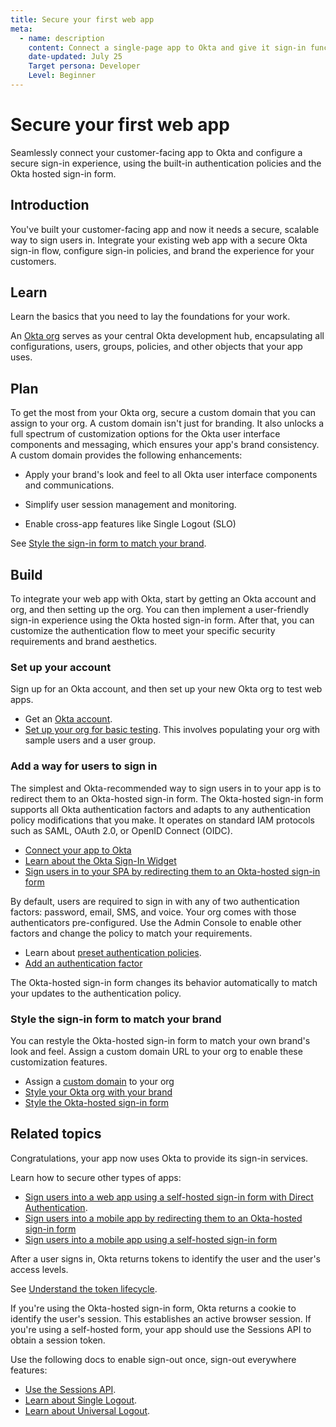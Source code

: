 ```yaml
---
title: Secure your first web app
meta:
  - name: description
    content: Connect a single-page app to Okta and give it sign-in functionality.
    date-updated: July 25
    Target persona: Developer
    Level: Beginner
---
```


# Secure your first web app

Seamlessly connect your customer-facing app to Okta and configure a secure sign-in experience, using the built-in authentication policies and the Okta hosted sign-in form.

## Introduction

You've built your customer-facing app and now it needs a secure, scalable way to sign users in. Integrate your existing web app with a secure Okta sign-in flow, configure sign-in policies, and brand the experience for your customers.

## Learn

Learn the basics that you need to lay the foundations for your work.

An [Okta org](/docs/concepts/okta-organizations/) serves as your central Okta development hub, encapsulating all configurations, users, groups, policies, and other objects that your app uses.

## Plan

To get the most from your Okta org, secure a custom domain that you can assign to your org. A custom domain isn't just for branding. It also unlocks a full spectrum of customization options for the Okta user interface components and messaging, which ensures your app's brand consistency. A custom domain provides the following enhancements:

* Apply your brand's look and feel to all Okta user interface components and communications.

* Simplify user session management and monitoring.

* Enable cross-app features like Single Logout (SLO)

See [Style the sign-in form to match your brand](#style-the-sign-in-form-to-match-your-brand).

## Build

To integrate your web app with Okta, start by getting an Okta account and org, and then setting up the org. You can then implement a user-friendly sign-in experience using the Okta hosted sign-in form. After that, you can customize the authentication flow to meet your specific security requirements and brand aesthetics.

### Set up your account

Sign up for an Okta account, and then set up your new Okta org to test web apps.

* Get an [Okta account](/docs/reference/org-defaults/).
* [Set up your org for basic testing](/docs/guides/set-up-org/main/). This involves populating your org with sample users and a user group.

### Add a way for users to sign in

The simplest and Okta-recommended way to sign users in to your app is to redirect them to an Okta-hosted sign-in form. The Okta-hosted sign-in form supports all Okta authentication factors and adapts to any authentication policy modifications that you make. It operates on standard IAM protocols such as SAML, OAuth 2.0, or OpenID Connect (OIDC).

* [Connect your app to Okta](/docs/guides/create-an-app-integration/)
* [Learn about the Okta Sign-In Widget](waiting)
* [Sign users in to your SPA by redirecting them to an Okta-hosted sign-in form](/docs/guides/auth-js-redirect/main/)

By default, users are required to sign in with any of two authentication factors: password, email, SMS, and voice. Your org comes with those authenticators pre-configured. Use the Admin Console to enable other factors and change the policy to match your requirements.

* Learn about [preset authentication policies](https://help.okta.com/okta_help.htm?type=oie&id=ext-preset-auth-policies).
* [Add an authentication factor](https://help.okta.com/okta_help.htm?type=oie&id=csh-about-authenticators)

The Okta-hosted sign-in form changes its behavior automatically to match your updates to the authentication policy.

### Style the sign-in form to match your brand

You can restyle the Okta-hosted sign-in form to match your own brand's look and feel. Assign a custom domain URL to your org to enable these customization features.

* Assign a [custom domain](/docs/guides/custom-url-domain/main/) to your org
* [Style your Okta org with your brand](/docs/concepts/brands/)
* [Style the Okta-hosted sign-in form](/docs/guides/custom-widget-gen3/main/)

## Related topics

Congratulations, your app now uses Okta to provide its sign-in services.

Learn how to secure other types of apps:

* [Sign users into a web app using a self-hosted sign-in form with Direct Authentication](/docs/guides/configure-direct-auth-grants/aotp/main/).
* [Sign users into a mobile app by redirecting them to an Okta-hosted sign-in form](/docs/guides/sign-into-mobile-app-redirect/ios/main/)
* [Sign users into a mobile app using a self-hosted sign-in form](/docs/guides/)

After a user signs in, Okta returns tokens to identify the user and the user's access levels.

See [Understand the token lifecycle](/docs/concepts/token-lifecycles/index.md).

If you're using the Okta-hosted sign-in form, Okta returns a cookie to identify the user's session. This establishes an active browser session. If you're using a self-hosted form, your app should use the Sessions API to obtain a session token.

Use the following docs to enable sign-out once, sign-out everywhere features:

* [Use the Sessions API](https://developer.okta.com/docs/api/openapi/okta-management/management/tag/Session/).
* [Learn about Single Logout](/docs/guides/single-logout/openidconnect/main/).
* [Learn about Universal Logout](/docs/guides/oin-universal-logout-overview/).
